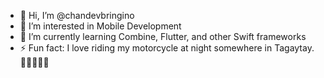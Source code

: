 - 👋 Hi, I’m @chandevbringino
- 👀 I’m interested in Mobile Development
- 🌱 I’m currently learning Combine, Flutter, and other Swift frameworks
- ⚡ Fun fact: I love riding my motorcycle at night somewhere in Tagaytay. 🌙🌳🍔😶‍🌫️

<!---
chandevbringino/chandevbringino is a ✨ special ✨ repository because its `README.md` (this file) appears on your GitHub profile.
You can click the Preview link to take a look at your changes.
--->
